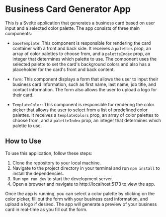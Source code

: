 # Business Card Generator App

This is a Svelte application that generates a business card based on user input and a selected color palette. The app consists of three main components:

- `baseTemplate`: This component is responsible for rendering the card container with a front and back side. It receives a `palettes` prop, an array of color palettes to choose from, and a `paletteIndex` prop, an integer that determines which palette to use. The component uses the selected palette to set the card's background colors and also has a placeholder for the card's front and back content.

- `form`: This component displays a form that allows the user to input their business card information, such as first name, last name, job title, and contact information. The form also allows the user to upload a logo for their card.

- `TemplateColor`: This component is responsible for rendering the color picker that allows the user to select from a list of predefined color palettes. It receives a `templateColors` prop, an array of color palettes to choose from, and a `paletteIndex` prop, an integer that determines which palette to use.

## How to Use

To use this application, follow these steps:

1. Clone the repository to your local machine.
2. Navigate to the project directory in your terminal and run `npm install` to install the dependencies.
3. Run `npm run dev` to start the development server.
4. Open a browser and navigate to http://localhost:5173 to view the app.

Once the app is running, you can select a color palette by clicking on the color picker, fill out the form with your business card information, and upload a logo if desired. The app will generate a preview of your business card in real-time as you fill out the form.




